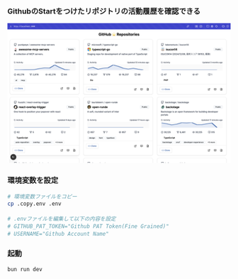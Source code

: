 ### GithubのStartをつけたリポジトリの活動履歴を確認できる
![スクリーンショット](./images/screenshot.png)

### 環境変数を設定
```sh
# 環境変数ファイルをコピー
cp .copy.env .env

# .envファイルを編集して以下の内容を設定
# GITHUB_PAT_TOKEN="Github PAT Token(Fine Grained)"
# USERNAME="Github Account Name"
```

### 起動
```sh
bun run dev
```